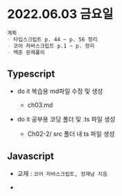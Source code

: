 # 2022.06.03 금요일

```markdown
계획 
- 타입스크립트 p. 44 ~ p. 56 정리
- 코어 자바스크립트 p.1 ~ p. 정리
- 백준 문제풀이
```



## Typescript 

- do it 복습용 md파일 수정 및 생성
  - ch03.md

  
  
- do it 공부용 코딩 폴더 및 .ts 파일 생성
  - Ch02-2/ src 폴더 내 ts 파일 생성



## Javascript 
- 교재 : `코어 자바스크립트, 정재남 지음`

- 